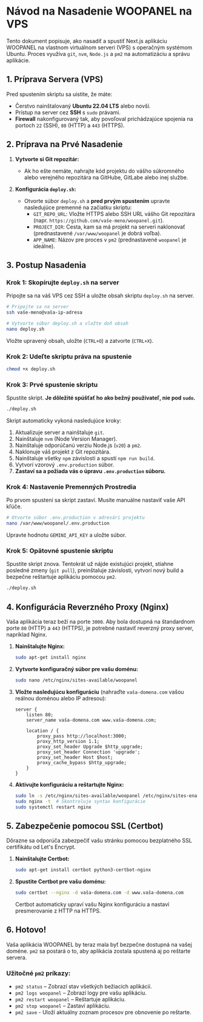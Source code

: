 # Návod na Nasadenie WOOPANEL na VPS

Tento dokument popisuje, ako nasadiť a spustiť Next.js aplikáciu WOOPANEL na vlastnom virtuálnom serveri (VPS) s operačným systémom Ubuntu. Proces využíva `git`, `nvm`, `Node.js` a `pm2` na automatizáciu a správu aplikácie.

## 1. Príprava Servera (VPS)

Pred spustením skriptu sa uistite, že máte:
- Čerstvo nainštalovaný **Ubuntu 22.04 LTS** alebo novší.
- Prístup na server cez **SSH** s `sudo` právami.
- **Firewall** nakonfigurovaný tak, aby povoľoval prichádzajúce spojenia na portoch `22` (SSH), `80` (HTTP) a `443` (HTTPS).

## 2. Príprava na Prvé Nasadenie

1.  **Vytvorte si Git repozitár:**
    *   Ak ho ešte nemáte, nahrajte kód projektu do vášho súkromného alebo verejného repozitára na GitHube, GitLabe alebo inej službe.

2.  **Konfigurácia `deploy.sh`:**
    *   Otvorte súbor `deploy.sh` a **pred prvým spustením** upravte nasledujúce premenné na začiatku skriptu:
        *   `GIT_REPO_URL`: Vložte HTTPS alebo SSH URL vášho Git repozitára (napr. `https://github.com/vaše-meno/woopanel.git`).
        *   `PROJECT_DIR`: Cesta, kam sa má projekt na serveri naklonovať (prednastavené `/var/www/woopanel` je dobrá voľba).
        *   `APP_NAME`: Názov pre proces v `pm2` (prednastavené `woopanel` je ideálne).

## 3. Postup Nasadenia

### Krok 1: Skopírujte `deploy.sh` na server

Pripojte sa na váš VPS cez SSH a uložte obsah skriptu `deploy.sh` na server.

```bash
# Pripojte sa na server
ssh vaše-meno@vaša-ip-adresa

# Vytvorte súbor deploy.sh a vložte doň obsah
nano deploy.sh
```

Vložte upravený obsah, uložte (`CTRL+O`) a zatvorte (`CTRL+X`).

### Krok 2: Udeľte skriptu práva na spustenie

```bash
chmod +x deploy.sh
```

### Krok 3: Prvé spustenie skriptu

Spustite skript. **Je dôležité spúšťať ho ako bežný používateľ, nie pod `sudo`.**

```bash
./deploy.sh
```

Skript automaticky vykoná nasledujúce kroky:
1.  Aktualizuje server a nainštaluje `git`.
2.  Nainštaluje `nvm` (Node Version Manager).
3.  Nainštaluje odporúčanú verziu Node.js (`v20`) a `pm2`.
4.  Naklonuje váš projekt z Git repozitára.
5.  Nainštaluje všetky `npm` závislosti a spustí `npm run build`.
6.  Vytvorí vzorový `.env.production` súbor.
7.  **Zastaví sa a požiada vás o úpravu `.env.production` súboru.**

### Krok 4: Nastavenie Premenných Prostredia

Po prvom spustení sa skript zastaví. Musíte manuálne nastaviť vaše API kľúče.

```bash
# Otvorte súbor .env.production v adresári projektu
nano /var/www/woopanel/.env.production
```

Upravte hodnotu `GEMINI_API_KEY` a uložte súbor.

### Krok 5: Opätovné spustenie skriptu

Spustite skript znova. Tentokrát už nájde existujúci projekt, stiahne posledné zmeny (`git pull`), preinštaluje závislosti, vytvorí nový build a bezpečne reštartuje aplikáciu pomocou `pm2`.

```bash
./deploy.sh
```

## 4. Konfigurácia Reverzného Proxy (Nginx)

Vaša aplikácia teraz beží na porte `3000`. Aby bola dostupná na štandardnom porte `80` (HTTP) a `443` (HTTPS), je potrebné nastaviť reverzný proxy server, napríklad Nginx.

1.  **Nainštalujte Nginx:**
    ```bash
    sudo apt-get install nginx
    ```

2.  **Vytvorte konfiguračný súbor pre vašu doménu:**
    ```bash
    sudo nano /etc/nginx/sites-available/woopanel
    ```

3.  **Vložte nasledujúcu konfiguráciu** (nahraďte `vaša-domena.com` vašou reálnou doménou alebo IP adresou):
    ```nginx
    server {
        listen 80;
        server_name vaša-domena.com www.vaša-domena.com;

        location / {
            proxy_pass http://localhost:3000;
            proxy_http_version 1.1;
            proxy_set_header Upgrade $http_upgrade;
            proxy_set_header Connection 'upgrade';
            proxy_set_header Host $host;
            proxy_cache_bypass $http_upgrade;
        }
    }
    ```

4.  **Aktivujte konfiguráciu a reštartujte Nginx:**
    ```bash
    sudo ln -s /etc/nginx/sites-available/woopanel /etc/nginx/sites-enabled/
    sudo nginx -t  # Skontroluje syntax konfigurácie
    sudo systemctl restart nginx
    ```

## 5. Zabezpečenie pomocou SSL (Certbot)

Dôrazne sa odporúča zabezpečiť vašu stránku pomocou bezplatného SSL certifikátu od Let's Encrypt.

1.  **Nainštalujte Certbot:**
    ```bash
    sudo apt-get install certbot python3-certbot-nginx
    ```

2.  **Spustite Certbot pre vašu doménu:**
    ```bash
    sudo certbot --nginx -d vaša-domena.com -d www.vaša-domena.com
    ```
    Certbot automaticky upraví vašu Nginx konfiguráciu a nastaví presmerovanie z HTTP na HTTPS.

## 6. Hotovo!

Vaša aplikácia WOOPANEL by teraz mala byť bezpečne dostupná na vašej doméne. `pm2` sa postará o to, aby aplikácia zostala spustená aj po reštarte servera.

### Užitočné `pm2` príkazy:
- `pm2 status` – Zobrazí stav všetkých bežiacich aplikácií.
- `pm2 logs woopanel` – Zobrazí logy pre vašu aplikáciu.
- `pm2 restart woopanel` – Reštartuje aplikáciu.
- `pm2 stop woopanel` – Zastaví aplikáciu.
- `pm2 save` - Uloží aktuálny zoznam procesov pre obnovenie po reštarte.
